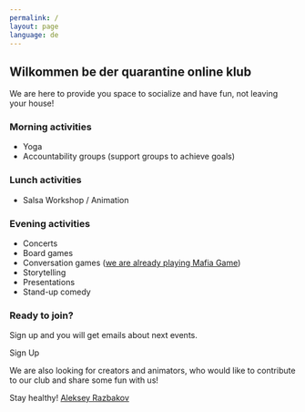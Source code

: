 ```yaml
---
permalink: /
layout: page
language: de
---
```


## Wilkommen be der quarantine online klub

We are here to provide you space to socialize and have fun, not leaving your house!

### Morning activities

- Yoga
- Accountability groups (support groups to achieve goals)

### Lunch activities

- Salsa Workshop / Animation

### Evening activities

- Concerts
- Board games
- Conversation games ([we are already playing Mafia Game](https://razbakov.com/mafia/))
- Storytelling
- Presentations
- Stand-up comedy

### Ready to join?

Sign up and you will get emails about next events.

<cta href="https://bit.ly/2JgRhXm">
Sign Up
</cta>

We are also looking for creators and animators, who would like to contribute to our club and share some fun with us!

Stay healthy!
[Aleksey Razbakov](https://razbakov.com)

